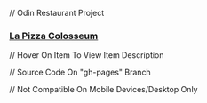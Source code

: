// Odin Restaurant Project

### [La Pizza Colosseum](https://abdelrahmank1868.github.io/Odin-Restaurant-Page/)

// Hover On Item To View Item Description

// Source Code On "gh-pages" Branch

// Not Compatible On Mobile Devices/Desktop Only
